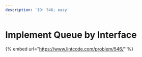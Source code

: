 ```yaml
---
description: 'ID: 546; easy'
---
```


# Implement Queue by Interface

{% embed url="https://www.lintcode.com/problem/546/" %}

```java

```

